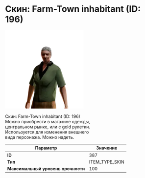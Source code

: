 # Скин: Farm-Town inhabitant (ID: 196)

![Item Image](../img/387.webp?raw=true)

Скин: Farm-Town inhabitant (ID: 196)<br>Можно приобрести в магазине одежды,<br>центральном рынке, или с gold рулетки.<br>Используется для изменения внешнего<br>вида персонажа. Можно надеть.


| Параметр | Значение |
|----------|----------|
| **ID** | 387 |
| **Тип** | ITEM_TYPE_SKIN |
| **Максимальный уровень прочности** | 100 |

